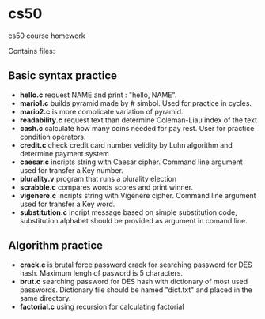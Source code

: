 # cs50
cs50 course homework

Contains files:

## Basic syntax practice
- **hello.c** request NAME and print : "hello,  NAME".
- **mario1.c**  builds pyramid made by # simbol. Used for practice in cycles.
- **mario2.c** is more complicate variation of pyramid.
- **readability.c** request text than determine Coleman-Liau index of the text
- **cash.c** calculate how many coins needed for pay rest. User for practice condition operators.
- **credit.c** check credit card number velidity by Luhn algorithm and determine payment system
- **caesar.c**  incripts string with Caesar cipher. Command line argument used for transfer a Key number.
- **plurality.v** program that runs a plurality election
- **scrabble.c** compares  words scores and print winner.
- **vigenere.c** incripts string with Vigenere cipher. Command line argument used for transfer a Key word.
- **substitution.c** incript message based on simple substitution code, substitution alphabet should be provided as argument in comand line.
## Algorithm practice 
- **crack.c** is brutal force password crack for searching password for DES hash. Maximum lengh of pasword is 5 characters.
- **brut.c** searching password for DES hash with dictionary of most used passwords. Dictionary file should be named "dict.txt" and placed in the same directory.
- **factorial.c** using recursion for calculating factorial 
